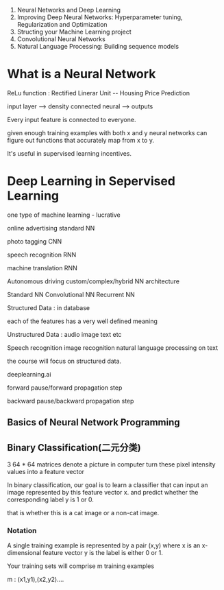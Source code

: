 1. Neural Networks and Deep Learning 
2. Improving Deep Neural Networks: Hyperparameter tuning, Regularization and Optimization
3. Structing your Machine Learning project 
4. Convolutional Neural Networks
5. Natural Language Processing: Building sequence models



# What is a Neural Network

ReLu function : Rectified Linerar Unit -- Housing Price Prediction

input layer --> density connected neural --> outputs

Every input feature is connected to everyone.

given enough training examples with both x and y neural networks can figure out functions that accurately map from x to y.

It's useful in supervised learning incentives.  



# Deep Learning in Sepervised Learning



one type of machine learning  - lucrative 

online advertising     standard NN

photo tagging            CNN

speech recognition   RNN

machine translation  RNN

Autonomous driving  custom/complex/hybrid NN architecture





Standard NN Convolutional NN Recurrent NN 

Structured Data : in database

each of the features has a very well defined meaning 

Unstructured Data : audio image text etc

Speech recognition image recognition natural language processing on text 



the course will focus on structured data.



deeplearning.ai

forward pause/forward propagation step 

backward pause/backward propagation step

 

## Basics of Neural Network Programming 

## Binary Classification(二元分类)

3 64 * 64 matrices denote a picture in computer turn these pixel intensity values into a feature vector 

In binary classification, our goal is to learn a classifier that can input an image represented by this feature vector x. and predict whether the corresponding label y is 1 or 0.

that is whether this is a cat image or a non-cat image.

### Notation

A single training example is represented by a pair  (x,y) where x is an x-dimensional feature vector y is the label is either 0 or 1.

Your training sets will comprise m training examples

m : (x1,y1),(x2,y2)....  



